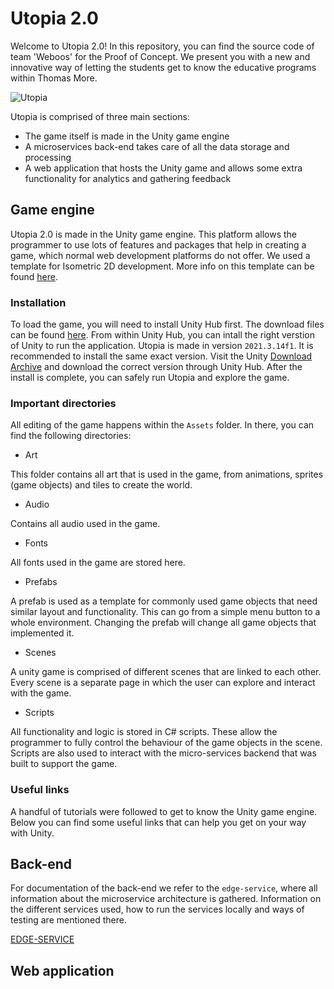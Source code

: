 # Utopia 2.0
Welcome to Utopia 2.0! In this repository, you can find the source code of team 'Weboos' for the Proof of Concept. We present you with a new and innovative way of letting the students get to know the educative programs within Thomas More.

![Utopia](https://user-images.githubusercontent.com/74854941/212747487-a3783889-fae9-4cdf-b17f-36f2a3429990.png)

Utopia is comprised of three main sections:
- The game itself is made in the Unity game engine
- A microservices back-end takes care of all the data storage and processing
- A web application that hosts the Unity game and allows some extra functionality for analytics and gathering feedback

## Game engine
Utopia 2.0 is made in the Unity game engine. This platform allows the programmer to use lots of features and packages that help in creating a game, which normal web development platforms do not offer. We used a template for Isometric 2D development. More info on this template can be found [here](https://blog.unity.com/technology/isometric-2d-environments-with-tilemap).

### Installation
To load the game, you will need to install Unity Hub first. The download files can be found [here](https://unity.com/download). From within Unity Hub, you can intall the right verstion of Unity to run the application. Utopia is made in version `2021.3.14f1`. It is recommended to install the same exact version. Visit the Unity [Download Archive](https://unity.com/releases/editor/archive) and download the correct version through Unity Hub. After the install is complete, you can safely run Utopia and explore the game.

### Important directories
All editing of the game happens within the `Assets` folder. In there, you can find the following directories:
- Art

This folder contains all art that is used in the game, from animations, sprites (game objects) and tiles to create the world.

- Audio

Contains all audio used in the game.

- Fonts

All fonts used in the game are stored here.

- Prefabs

A prefab is used as a template for commonly used game objects that need similar layout and functionality. This can go from a simple menu button to a whole environment. Changing the prefab will change all game objects that implemented it.

- Scenes

A unity game is comprised of different scenes that are linked to each other. Every scene is a separate page in which the user can explore and interact with the game.

- Scripts

All functionality and logic is stored in C# scripts. These allow the programmer to fully control the behaviour of the game objects in the scene. Scripts are also used to interact with the micro-services backend that was built to support the game.

### Useful links
A handful of tutorials were followed to get to know the Unity game engine. Below you can find some useful links that can help you get on your way with Unity.


## Back-end
For documentation of the back-end we refer to the `edge-service`, where all information about the microservice architecture is gathered. Information on the different services used, how to run the services locally and ways of testing are mentioned there.

[EDGE-SERVICE](https://github.com/KevinVandeputte-TM/utopia_edgeservice)

## Web application

